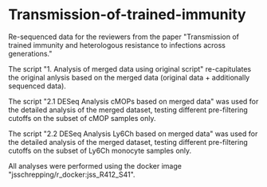 # Transmission-of-trained-immunity
Re-sequenced data for the reviewers from the paper "Transmission of trained immunity and heterologous resistance to infections across generations."

The script "1. Analysis of merged data using original script" re-capitulates the original anlysis based on the merged data (original data + additionally sequenced data).

The script "2.1 DESeq Analysis cMOPs based on merged data" was used for the detailed analysis of the merged dataset, testing different pre-filtering cutoffs on the subset of cMOP samples only. 

The script "2.2 DESeq Analysis Ly6Ch based on merged data" was used for the detailed analysis of the merged dataset, testing different pre-filtering cutoffs on the subset of Ly6Ch monocyte samples only. 

All analyses were performed using the docker image "jsschrepping/r_docker:jss_R412_S41".

